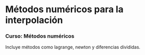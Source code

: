# Métodos numéricos para la interpolación

### Curso: Métodos numéricos

Incluye métodos como lagrange, newton y diferencias divididas.